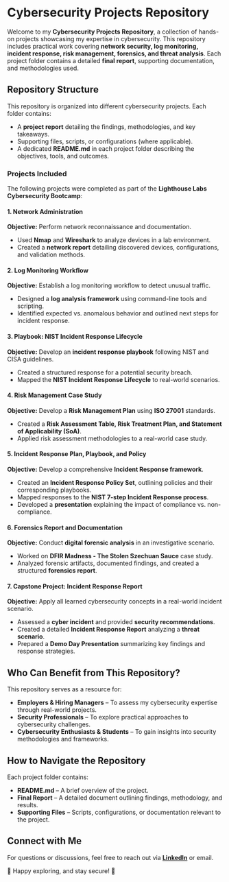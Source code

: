 # Cybersecurity Projects Repository

Welcome to my **Cybersecurity Projects Repository**, a collection of hands-on projects showcasing my expertise in cybersecurity. This repository includes practical work covering **network security, log monitoring, incident response, risk management, forensics, and threat analysis**. Each project folder contains a detailed **final report**, supporting documentation, and methodologies used.

## Repository Structure

This repository is organized into different cybersecurity projects. Each folder contains:
- A **project report** detailing the findings, methodologies, and key takeaways.
- Supporting files, scripts, or configurations (where applicable).
- A dedicated **README.md** in each project folder describing the objectives, tools, and outcomes.

### Projects Included

The following projects were completed as part of the **Lighthouse Labs Cybersecurity Bootcamp**:

#### 1. Network Administration
**Objective:** Perform network reconnaissance and documentation.  
- Used **Nmap** and **Wireshark** to analyze devices in a lab environment.
- Created a **network report** detailing discovered devices, configurations, and validation methods.

#### 2. Log Monitoring Workflow
**Objective:** Establish a log monitoring workflow to detect unusual traffic.  
- Designed a **log analysis framework** using command-line tools and scripting.
- Identified expected vs. anomalous behavior and outlined next steps for incident response.

#### 3. Playbook: NIST Incident Response Lifecycle
**Objective:** Develop an **incident response playbook** following NIST and CISA guidelines.  
- Created a structured response for a potential security breach.
- Mapped the **NIST Incident Response Lifecycle** to real-world scenarios.

#### 4. Risk Management Case Study
**Objective:** Develop a **Risk Management Plan** using **ISO 27001** standards.  
- Created a **Risk Assessment Table, Risk Treatment Plan, and Statement of Applicability (SoA)**.
- Applied risk assessment methodologies to a real-world case study.

#### 5. Incident Response Plan, Playbook, and Policy
**Objective:** Develop a comprehensive **Incident Response framework**.  
- Created an **Incident Response Policy Set**, outlining policies and their corresponding playbooks.
- Mapped responses to the **NIST 7-step Incident Response process**.
- Developed a **presentation** explaining the impact of compliance vs. non-compliance.

#### 6. Forensics Report and Documentation
**Objective:** Conduct **digital forensic analysis** in an investigative scenario.  
- Worked on **DFIR Madness - The Stolen Szechuan Sauce** case study.
- Analyzed forensic artifacts, documented findings, and created a structured **forensics report**.

#### 7. Capstone Project: Incident Response Report
**Objective:** Apply all learned cybersecurity concepts in a real-world incident scenario.  
- Assessed a **cyber incident** and provided **security recommendations**.
- Created a detailed **Incident Response Report** analyzing a **threat scenario**.
- Prepared a **Demo Day Presentation** summarizing key findings and response strategies.

## Who Can Benefit from This Repository?

This repository serves as a resource for:
- **Employers & Hiring Managers** – To assess my cybersecurity expertise through real-world projects.
- **Security Professionals** – To explore practical approaches to cybersecurity challenges.
- **Cybersecurity Enthusiasts & Students** – To gain insights into security methodologies and frameworks.

## How to Navigate the Repository

Each project folder contains:
- **README.md** – A brief overview of the project.
- **Final Report** – A detailed document outlining findings, methodology, and results.
- **Supporting Files** – Scripts, configurations, or documentation relevant to the project.

## Connect with Me

For questions or discussions, feel free to reach out via **[LinkedIn](https://www.linkedin.com/in/sumit-giri-0111/)** or email.

🔐 Happy exploring, and stay secure! 🚀
